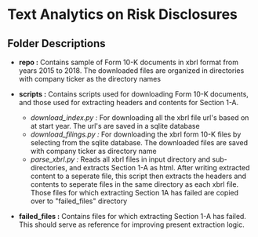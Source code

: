 # Text Analytics on Risk Disclosures

## Folder Descriptions

* **repo :** Contains sample of Form 10-K documents in xbrl format from years 2015 to 2018. The downloaded files are organized in directories with company ticker as the directory names

* **scripts :** Contains scripts used for downloading Form 10-K documents, and those used for extracting headers and contents for Section 1-A.
	* _download_index.py :_ For downloading all the xbrl file url's based on at start year. The url's are saved in a sqlite database
	* _download_filings.py :_ For downloading the xbrl form 10-K files by selecting from the sqlite database. The downloaded files are saved with company ticker as directory name
	* _parse_xbrl.py :_ Reads all xbrl files in input directory and sub-directories, and extracts Section 1-A as html. After writing extracted content to a seperate file, this script then extracts the headers and contents to seperate files in the same directory as each xbrl file. Those files for which extracting Section 1A has failed are copied over to "failed_files" directory

* **failed_files :** Contains files for which extracting Section 1-A has failed. This should serve as reference for improving present extraction logic.
